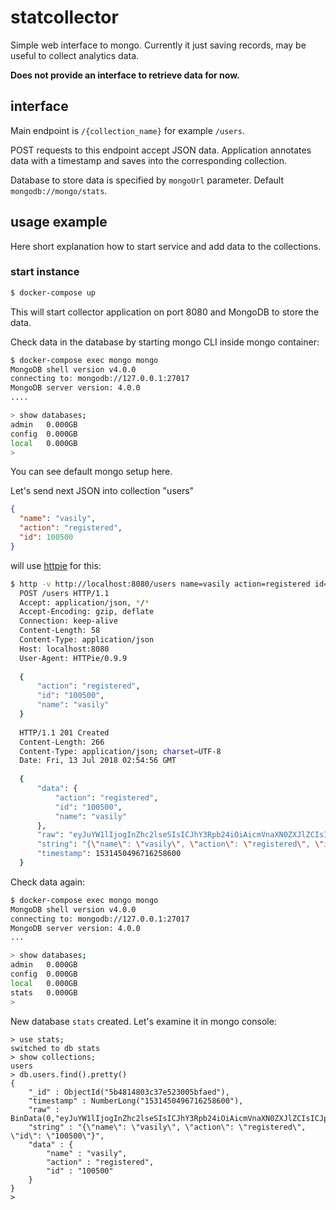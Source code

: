 # statcollector
Simple web interface to mongo. Currently it just saving records, may be useful to collect analytics data.

**Does not provide an interface to retrieve data for now.**

## interface
Main endpoint is `/{collection_name}` for example `/users`.

POST requests to this endpoint accept JSON data.
Application annotates data with a timestamp and saves into the corresponding collection.

Database to store data is specified by `mongoUrl` parameter. Default `mongodb://mongo/stats`. 

## usage example
Here short explanation how to start service and add data to the collections.

### start instance
```bash
$ docker-compose up
```
This will start collector application on port 8080 and MongoDB to store the data.

Check data in the database by starting mongo CLI inside mongo container:
```bash
$ docker-compose exec mongo mongo
MongoDB shell version v4.0.0
connecting to: mongodb://127.0.0.1:27017
MongoDB server version: 4.0.0
....

> show databases;
admin   0.000GB
config  0.000GB
local   0.000GB
>
```
You can see default mongo setup here.

Let's send next JSON into collection "users"
```json
{
  "name": "vasily",
  "action": "registered",
  "id": 100500
}
```
will use [httpie](https://httpie.org/) for this:
```bash
$ http -v http://localhost:8080/users name=vasily action=registered id=100500
  POST /users HTTP/1.1
  Accept: application/json, */*
  Accept-Encoding: gzip, deflate
  Connection: keep-alive
  Content-Length: 58
  Content-Type: application/json
  Host: localhost:8080
  User-Agent: HTTPie/0.9.9
  
  {
      "action": "registered",
      "id": "100500",
      "name": "vasily"
  }
  
  HTTP/1.1 201 Created
  Content-Length: 266
  Content-Type: application/json; charset=UTF-8
  Date: Fri, 13 Jul 2018 02:54:56 GMT
  
  {
      "data": {
          "action": "registered",
          "id": "100500",
          "name": "vasily"
      },
      "raw": "eyJuYW1lIjogInZhc2lseSIsICJhY3Rpb24iOiAicmVnaXN0ZXJlZCIsICJpZCI6ICIxMDA1MDAifQ==",
      "string": "{\"name\": \"vasily\", \"action\": \"registered\", \"id\": \"100500\"}",
      "timestamp": 1531450496716258600
  }

```

Check data again:
```bash
$ docker-compose exec mongo mongo
MongoDB shell version v4.0.0
connecting to: mongodb://127.0.0.1:27017
MongoDB server version: 4.0.0
...

> show databases;
admin   0.000GB
config  0.000GB
local   0.000GB
stats   0.000GB
>
```

New database `stats` created. Let's examine it in mongo console:
```
> use stats;
switched to db stats
> show collections;
users
> db.users.find().pretty()
{
	"_id" : ObjectId("5b4814803c37e523005bfaed"),
	"timestamp" : NumberLong("1531450496716258600"),
	"raw" : BinData(0,"eyJuYW1lIjogInZhc2lseSIsICJhY3Rpb24iOiAicmVnaXN0ZXJlZCIsICJpZCI6ICIxMDA1MDAifQ=="),
	"string" : "{\"name\": \"vasily\", \"action\": \"registered\", \"id\": \"100500\"}",
	"data" : {
		"name" : "vasily",
		"action" : "registered",
		"id" : "100500"
	}
}
>
```

